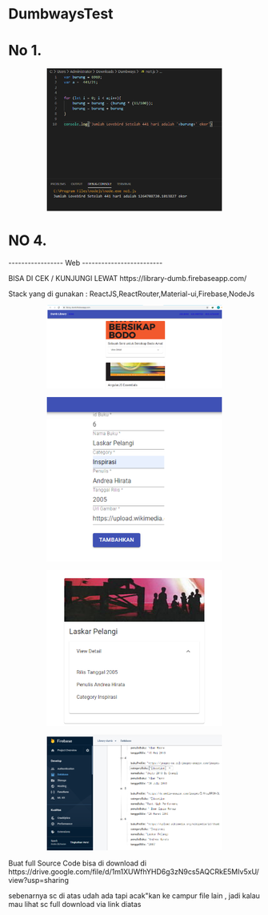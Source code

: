 # DumbwaysTest

# No 1.
<p align="center">
  <img src="https://github.com/barared28/DumbwaysTest/blob/master/No1.png?raw=true" width="350" title="hover text">
</p>

# NO 4.

----------------- Web -------------------------
<p>BISA DI CEK / KUNJUNGI LEWAT
https://library-dumb.firebaseapp.com/</p>
<p>Stack yang di gunakan : ReactJS,ReactRouter,Material-ui,Firebase,NodeJs
<p align="center">
  <img src="https://github.com/barared28/DumbwaysTest/blob/master/No4-Web1.png" width="350" title="hover text">
</p>
<p align="center">
  <img src="https://github.com/barared28/DumbwaysTest/blob/master/No4-Web2.png" width="350" title="hover text">
</p>
<p align="center">
  <img src="https://github.com/barared28/DumbwaysTest/blob/master/No4-Web3.png" width="350" title="hover text">
</p>
<p align="center">
  <img src="https://github.com/barared28/DumbwaysTest/blob/master/No4-Web4.png" width="350" title="hover text">
</p>
<p>Buat full Source Code bisa di download di https://drive.google.com/file/d/1m1XUWfhYHD6g3zN9cs5AQCRkE5MIv5xU/view?usp=sharing</p>
<p>sebenarnya sc di atas udah ada tapi acak"kan ke campur file lain , jadi kalau mau lihat sc full download via link diatas</p>
